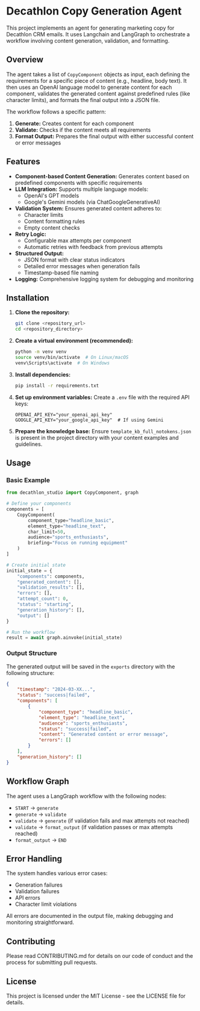 # Decathlon Copy Generation Agent

This project implements an agent for generating marketing copy for Decathlon CRM emails. It uses Langchain and LangGraph to orchestrate a workflow involving content generation, validation, and formatting.

## Overview

The agent takes a list of `CopyComponent` objects as input, each defining the requirements for a specific piece of content (e.g., headline, body text). It then uses an OpenAI language model to generate content for each component, validates the generated content against predefined rules (like character limits), and formats the final output into a JSON file.

The workflow follows a specific pattern:
1. **Generate:** Creates content for each component
2. **Validate:** Checks if the content meets all requirements
3. **Format Output:** Prepares the final output with either successful content or error messages

## Features

- **Component-based Content Generation:** Generates content based on predefined components with specific requirements
- **LLM Integration:** Supports multiple language models:
  - OpenAI's GPT models
  - Google's Gemini models (via ChatGoogleGenerativeAI)
- **Validation System:** Ensures generated content adheres to:
  - Character limits
  - Content formatting rules
  - Empty content checks
- **Retry Logic:** 
  - Configurable max attempts per component
  - Automatic retries with feedback from previous attempts
- **Structured Output:** 
  - JSON format with clear status indicators
  - Detailed error messages when generation fails
  - Timestamp-based file naming
- **Logging:** Comprehensive logging system for debugging and monitoring

## Installation

1. **Clone the repository:**
   ```bash
   git clone <repository_url>
   cd <repository_directory>
   ```

2. **Create a virtual environment (recommended):**
   ```bash
   python -m venv venv
   source venv/bin/activate  # On Linux/macOS
   venv\Scripts\activate  # On Windows
   ```

3. **Install dependencies:**
   ```bash
   pip install -r requirements.txt
   ```

4. **Set up environment variables:**
   Create a `.env` file with the required API keys:
   ```
   OPENAI_API_KEY="your_openai_api_key"
   GOOGLE_API_KEY="your_google_api_key"  # If using Gemini
   ```

5. **Prepare the knowledge base:**
   Ensure `template_kb_full_notokens.json` is present in the project directory with your content examples and guidelines.

## Usage

### Basic Example

```python
from decathlon_studio import CopyComponent, graph

# Define your components
components = [
    CopyComponent(
        component_type="headline_basic",
        element_type="headline_text",
        char_limit=50,
        audience="sports_enthusiasts",
        briefing="Focus on running equipment"
    )
]

# Create initial state
initial_state = {
    "components": components,
    "generated_content": [],
    "validation_results": [],
    "errors": [],
    "attempt_count": 0,
    "status": "starting",
    "generation_history": [],
    "output": []
}

# Run the workflow
result = await graph.ainvoke(initial_state)
```

### Output Structure

The generated output will be saved in the `exports` directory with the following structure:
```json
{
    "timestamp": "2024-03-XX...",
    "status": "success|failed",
    "components": [
        {
            "component_type": "headline_basic",
            "element_type": "headline_text",
            "audience": "sports_enthusiasts",
            "status": "success|failed",
            "content": "Generated content or error message",
            "errors": []
        }
    ],
    "generation_history": []
}
```

## Workflow Graph

The agent uses a LangGraph workflow with the following nodes:
- `START` → `generate`
- `generate` → `validate`
- `validate` → `generate` (if validation fails and max attempts not reached)
- `validate` → `format_output` (if validation passes or max attempts reached)
- `format_output` → `END`

## Error Handling

The system handles various error cases:
- Generation failures
- Validation failures
- API errors
- Character limit violations

All errors are documented in the output file, making debugging and monitoring straightforward.

## Contributing

Please read CONTRIBUTING.md for details on our code of conduct and the process for submitting pull requests.

## License

This project is licensed under the MIT License - see the LICENSE file for details.